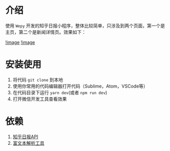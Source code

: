 # 介绍

使用 `Wepy` 开发的知乎日报小程序，整体比较简单，只涉及到两个页面，第一个是主页，第二个是新闻详情页。效果如下：

[!image](https://github.com/hwaphon/wepy-zhihunews/blob/master/preview0.png)
[!image](https://github.com/hwaphon/wepy-zhihunews/blob/master/preview1.png)

# 安装使用

1. 将代码 `git clone` 到本地
2. 使用你常用的代码编辑器打开代码（Sublime，Atom，VSCode等）
3. 在代码目录下运行 `yarn dev`(或者 `npm run dev`)
4. 打开微信开发工具查看效果

# 依赖

1. [知乎日报API](https://github.com/izzyleung/ZhihuDailyPurify/wiki/%E7%9F%A5%E4%B9%8E%E6%97%A5%E6%8A%A5-API-%E5%88%86%E6%9E%90)
2. [富文本解析工具](https://github.com/Blubiubiu/wxParse)

